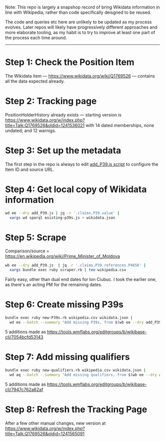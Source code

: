Note: This repo is largely a snapshop record of bring Wikidata
information in line with Wikipedia, rather than code specifically
deisgned to be reused.

The code and queries etc here are unlikely to be updated as my process
evolves. Later repos will likely have progressively different approaches
and more elaborate tooling, as my habit is to try to improve at least
one part of the process each time around.

---------

Step 1: Check the Position Item
===============================

The Wikidata item — https://www.wikidata.org/wiki/Q1769526 —
contains all the data expected already.

Step 2: Tracking page
=====================

PositionHolderHistory already exists — starting version is
https://www.wikidata.org/w/index.php?title=Talk:Q1769526&oldid=1241536021
with 14 dated memberships, none undated; and 12 warnigs.

Step 3: Set up the metadata
===========================

The first step in the repo is always to edit [add_P39.js script](add_P39.js)
to configure the Item ID and source URL.

Step 4: Get local copy of Wikidata information
==============================================

```sh
wd ee --dry add_P39.js | jq -r '.claims.P39.value' |
  xargs wd sparql existing-p39s.js > wikidata.json
```

Step 5: Scrape
==============

Comparison/source = https://en.wikipedia.org/wiki/Prime_Minister_of_Moldova

```sh
wb ee --dry add_P39.js  | jq -r '.claims.P39.references.P4656' |
  xargs bundle exec ruby scraper.rb | tee wikipedia.csv
```

Fairly easy, other than dual end dates for Ion Ciubuc. I took the
earlier one, as there's an acting PM for the remaining dates.

Step 6: Create missing P39s
===========================

```sh
bundle exec ruby new-P39s.rb wikipedia.csv wikidata.json |
  wd ee --batch --summary "Add missing P39s, from $(wb ee --dry add_P39.js | jq -r '.claims.P39.references.P4656')"
```

5 additions made as https://tools.wmflabs.org/editgroups/b/wikibase-cli/7054bcfd53143

Step 7: Add missing qualifiers
==============================

```sh
bundle exec ruby new-qualifiers.rb wikipedia.csv wikidata.json |
  wd aq --batch --summary "Add missing qualifiers, from $(wb ee --dry add_P39.js | jq -r '.claims.P39.references.P4656')"
```

5 additions made as https://tools.wmflabs.org/editgroups/b/wikibase-cli/7947c762a62af

Step 8: Refresh the Tracking Page
==================================

After a few other manual changes, new version at
https://www.wikidata.org/w/index.php?title=Talk:Q1769526&oldid=1241565091
